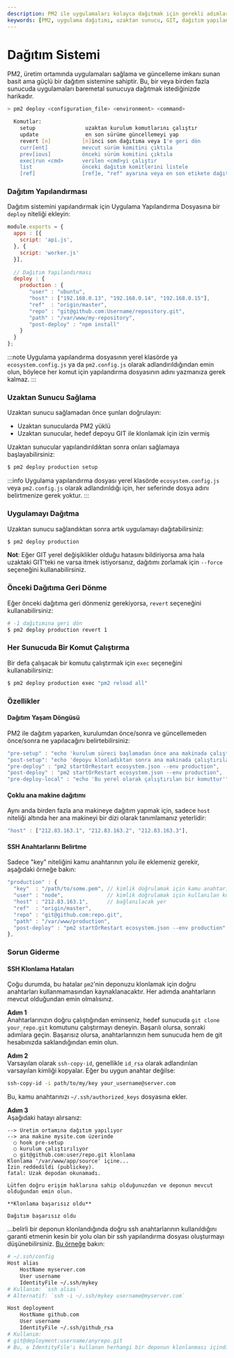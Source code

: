 ```yaml
---
description: PM2 ile uygulamaları kolayca dağıtmak için gerekli adımları ve yapılandırmaları öğreneceksiniz. Bu kılavuz, uzaktan sunucu kurulumu, uygulama dağıtımı ve sorun giderme yollarını kapsamaktadır.
keywords: [PM2, uygulama dağıtımı, uzaktan sunucu, GIT, dağıtım yapılandırması]
---
```


# Dağıtım Sistemi

PM2, üretim ortamında uygulamaları sağlama ve güncelleme imkanı sunan basit ama güçlü bir dağıtım sistemine sahiptir. Bu, bir veya birden fazla sunucuda uygulamaları baremetal sunucuya dağıtmak istediğinizde harikadır.

```bash
> pm2 deploy <configuration_file> <environment> <command>

  Komutlar:
    setup                uzaktan kurulum komutlarını çalıştır
    update               en son sürüme güncellemeyi yap
    revert [n]          [n]inci son dağıtıma veya 1'e geri dön
    curr[ent]           mevcut sürüm komitini çıktıla
    prev[ious]          önceki sürüm komitini çıktıla
    exec|run <cmd>      verilen <cmd>yi çalıştır
    list                önceki dağıtım komitlerini listele
    [ref]               [ref]e, "ref" ayarına veya en son etikete dağıt
```

### Dağıtım Yapılandırması

Dağıtım sistemini yapılandırmak için Uygulama Yapılandırma Dosyasına bir `deploy` niteliği ekleyin:

```javascript
module.exports = {
  apps : [{
    script: 'api.js',
  }, {
    script: 'worker.js'
  }],
   
  // Dağıtım Yapılandırması
  deploy : {
    production : {
       "user" : "ubuntu",
       "host" : ["192.168.0.13", "192.168.0.14", "192.168.0.15"],
       "ref"  : "origin/master",
       "repo" : "git@github.com:Username/repository.git",
       "path" : "/var/www/my-repository",
       "post-deploy" : "npm install"
    }
  }
};
```

:::note
Uygulama yapılandırma dosyasının yerel klasörde ya `ecosystem.config.js` ya da `pm2.config.js` olarak adlandırıldığından emin olun, böylece her komut için yapılandırma dosyasının adını yazmanıza gerek kalmaz.
:::

### Uzaktan Sunucu Sağlama

Uzaktan sunucu sağlamadan önce şunları doğrulayın:

- Uzaktan sunucularda PM2 yüklü
- Uzaktan sunucular, hedef depoyu GIT ile klonlamak için izin vermiş

Uzaktan sunucular yapılandırıldıktan sonra onları sağlamaya başlayabilirsiniz:

```bash
$ pm2 deploy production setup
```

:::info
Uygulama yapılandırma dosyası yerel klasörde `ecosystem.config.js` veya `pm2.config.js` olarak adlandırıldığı için, her seferinde dosya adını belirtmenize gerek yoktur.
:::

### Uygulamayı Dağıtma

Uzaktan sunucu sağlandıktan sonra artık uygulamayı dağıtabilirsiniz:

```bash
$ pm2 deploy production
```

**Not**: Eğer GIT yerel değişiklikler olduğu hatasını bildiriyorsa ama hala uzaktaki GIT'teki ne varsa itmek istiyorsanız, dağıtımı zorlamak için `--force` seçeneğini kullanabilirsiniz.

### Önceki Dağıtıma Geri Dönme

Eğer önceki dağıtıma geri dönmeniz gerekiyorsa, `revert` seçeneğini kullanabilirsiniz:

```bash
# -1 dağıtımına geri dön
$ pm2 deploy production revert 1
```

### Her Sunucuda Bir Komut Çalıştırma

Bir defa çalışacak bir komutu çalıştırmak için `exec` seçeneğini kullanabilirsiniz:

```bash
$ pm2 deploy production exec "pm2 reload all"
```

### Özellikler

#### Dağıtım Yaşam Döngüsü

PM2 ile dağıtım yaparken, kurulumdan önce/sonra ve güncellemeden önce/sonra ne yapılacağını belirtebilirsiniz:

```javascript
"pre-setup" : "echo 'kurulum süreci başlamadan önce ana makinada çalıştırılacak komutlar veya yerel bir betik yolu'",
"post-setup": "echo 'depoyu klonladıktan sonra ana makinada çalıştırılacak komutlar veya bir betik yolu'",
"pre-deploy" : "pm2 startOrRestart ecosystem.json --env production",
"post-deploy" : "pm2 startOrRestart ecosystem.json --env production",
"pre-deploy-local" : "echo 'Bu yerel olarak çalıştırılan bir komuttur'"
```

#### Çoklu ana makine dağıtımı

Aynı anda birden fazla ana makineye dağıtım yapmak için, sadece `host` niteliği altında her ana makineyi bir dizi olarak tanımlamanız yeterlidir:

```javascript
"host" : ["212.83.163.1", "212.83.163.2", "212.83.163.3"],
```

#### SSH Anahtarlarını Belirtme

Sadece "key" niteliğini kamu anahtarının yolu ile eklemeniz gerekir, aşağıdaki örneğe bakın:

```javascript
"production" : {
  "key"  : "/path/to/some.pem", // kimlik doğrulamak için kamu anahtarının yolu
  "user" : "node",              // kimlik doğrulamak için kullanılan kullanıcı
  "host" : "212.83.163.1",      // bağlanılacak yer
  "ref"  : "origin/master",
  "repo" : "git@github.com:repo.git",
  "path" : "/var/www/production",
  "post-deploy" : "pm2 startOrRestart ecosystem.json --env production"
},
```

### Sorun Giderme

#### SSH Klonlama Hataları

Çoğu durumda, bu hatalar `pm2`'nin deponuzu klonlamak için doğru anahtarları kullanmamasından kaynaklanacaktır. Her adımda anahtarların mevcut olduğundan emin olmalısınız.

__Adım 1__  
Anahtarlarınızın doğru çalıştığından eminseniz, hedef sunucuda `git clone your_repo.git` komutunu çalıştırmayı deneyin. Başarılı olursa, sonraki adımlara geçin. Başarısız olursa, anahtarlarınızın hem sunucuda hem de git hesabınızda saklandığından emin olun.

__Adım 2__  
Varsayılan olarak `ssh-copy-id`, genellikle `id_rsa` olarak adlandırılan varsayılan kimliği kopyalar. Eğer bu uygun anahtar değilse:

```bash
ssh-copy-id -i path/to/my/key your_username@server.com
```
Bu, kamu anahtarınızı `~/.ssh/authorized_keys` dosyasına ekler.

__Adım 3__  
Aşağıdaki hatayı alırsanız:
```
--> Üretim ortamına dağıtım yapılıyor
--> ana makine mysite.com üzerinde
  ○ hook pre-setup
  ○ kurulum çalıştırılıyor
  ○ git@github.com:user/repo.git klonlama
Klonlama '/var/www/app/source' içine...
İzin reddedildi (publickey).
fatal: Uzak depodan okunamadı.

Lütfen doğru erişim haklarına sahip olduğunuzdan ve deponun mevcut olduğundan emin olun.

**Klonlama başarısız oldu**

Dağıtım başarısız oldu
```
...belirli bir deponun klonlandığında doğru ssh anahtarlarının kullanıldığını garanti etmenin kesin bir yolu olan bir ssh yapılandırma dosyası oluşturmayı düşünebilirsiniz. [Bu örneğe](https://gist.github.com/Protosac/c3fb459b1a942f161f23556f61a67d66) bakın:

```bash
# ~/.ssh/config
Host alias
    HostName myserver.com
    User username
    IdentityFile ~/.ssh/mykey
# Kullanım: `ssh alias`
# Alternatif: `ssh -i ~/.ssh/mykey username@myserver.com`

Host deployment
    HostName github.com
    User username
    IdentityFile ~/.ssh/github_rsa
# Kullanım:
# git@deployment:username/anyrepo.git
# Bu, o IdentityFile'ı kullanan herhangi bir deponun klonlanması içindir. Uzak klonlama komutlarınızın uygun anahtarı kullandığından emin olmak için iyi bir yoldur.
```